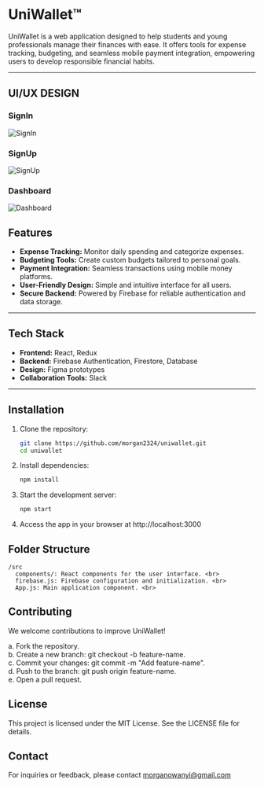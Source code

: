 # UniWallet™ 

UniWallet is a web application designed to help students and young professionals manage their finances with ease. It offers tools for expense tracking, budgeting, and seamless mobile payment integration, empowering users to develop responsible financial habits.  

---
## UI/UX DESIGN 
### SignIn
![SignIn](https://github.com/user-attachments/assets/3cfea79e-3d03-4dc5-ab3e-b9cb6bd37e02)

### SignUp
![SignUp](https://github.com/user-attachments/assets/c3627db3-6ab5-43e9-84c9-fd9f1aa21be7)

### Dashboard
![Dashboard](https://github.com/user-attachments/assets/90831817-f041-4367-bced-bc055ccfe98f)

## Features  
- **Expense Tracking:** Monitor daily spending and categorize expenses.  
- **Budgeting Tools:** Create custom budgets tailored to personal goals.  
- **Payment Integration:** Seamless transactions using mobile money platforms.  
- **User-Friendly Design:** Simple and intuitive interface for all users.  
- **Secure Backend:** Powered by Firebase for reliable authentication and data storage.  

---

## Tech Stack  
- **Frontend:** React, Redux  
- **Backend:** Firebase Authentication, Firestore, Database 
- **Design:** Figma prototypes  
- **Collaboration Tools:** Slack  

---

## Installation  
1. Clone the repository:  
   ```bash  
   git clone https://github.com/morgan2324/uniwallet.git  
   cd uniwallet  
2. Install dependencies:
   ```bash
   npm install  
3. Start the development server:
   ```bash
   npm start  
4. Access the app in your browser at
   http://localhost:3000
   
## Folder Structure
  
    /src
      components/: React components for the user interface. <br>
      firebase.js: Firebase configuration and initialization. <br>
      App.js: Main application component. <br>
    
## Contributing
We welcome contributions to improve UniWallet!

a. Fork the repository. <br>
b. Create a new branch: git checkout -b feature-name. <br>
c. Commit your changes: git commit -m "Add feature-name". <br>
d. Push to the branch: git push origin feature-name. <br>
e. Open a pull request.

## License
This project is licensed under the MIT License. See the LICENSE file for details.

## Contact
For inquiries or feedback, please contact morganowanyi@gmail.com
